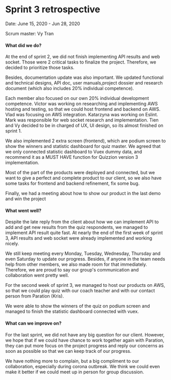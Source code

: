 # Sprint 3 retrospective

Date: June 15, 2020 - Jun 28, 2020

Scrum master: Vy Tran


#### What did we do?

At the end of sprint 2, we did not finish implementing API results and web socket.
Those were 2 critical tasks to finalize the project. Therefore, we decided to prioritize those tasks.

Besides, documentation update was also important. We updated functional and technical designs, API doc, user manuals,project dossier and research document (which also includes 20% individual competence).

Each member also focused on our own 20% individual development competence. Victor was working on researching and implementing AWS hosting and testing, so that we could host frontend and backend on AWS.
Vlad was focusing on AWS integration. Katarzyna was working on Eslint. Mark was responsible for web socket research and implementation. Tien and Vy decided to be in charged of UX, UI design, so its almost finished on sprint 1.

We also implemented 2 extra screen (frontend), which are podium screen to show the winners and statistic dashboard for quiz master. We agreed that we only connected statistic dashboard to Vuex dummy data,
and recommend it as a MUST HAVE function for Quizzion version 3 implementation. 

Most of the part of the products were deployed and connected, but we want to give a perfect and complete product to our client, so we also have some tasks for frontend and backend refinement, fix some bug.

Finally, we had a meeting about how to show our product in the last demo and win the project


#### What went well?

Despite the late reply from the client about how we can implement API to add and get new results from the quiz respondents, we managed to implement API result quite fast. 
At nearly the end of the first week of sprint 3, API results and web socket were already implemented and working nicely.  

We still keep meeting every Monday, Tuesday, Wednesday, Thursday and even Saturday to update our progress. 
Besides, if anyone in the team needs help from other members, we also made room for that immediately. 
Therefore, we are proud to say our group's communication and collaboration went pretty well.

For the second week of sprint 3, we managed to host our products on AWS, so that we could play quiz with our coach teacher and with our contact person
from Paration (Kris).

We were able to show the winners of the quiz on podium screen and managed to finish the statistic dashboard connected with vuex.

#### What can we improve on?

For the last sprint, we did not have any big question for our client. However, we hope that if we could have chance to work together again with Paration, they can put more focus on the project progress
and reply our concerns as soon as possible so that we can keep track of our progress.

We have nothing more to complain, but a big compliment to our collaboration, especially during corona outbreak. 
We think we could even make it better if we could meet up in person for group discussion.

